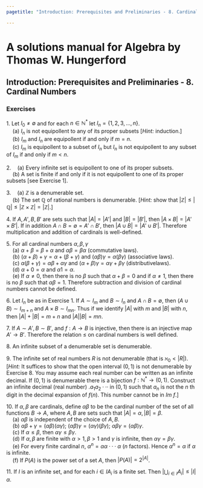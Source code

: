 ```yaml
---
pagetitle: "Introduction: Prerequisites and Preliminaries - 8. Cardinal Numbers"

---
```


# A solutions manual for Algebra by Thomas W. Hungerford
## Introduction: Prerequisites and Preliminaries - 8. Cardinal Numbers
### Exercises

1\. Let $I_0 \ne \emptyset$ and for each $n ∈ \mathbb{N}^*$
let $I_n = \{1,2,3,...,n\}$.
<br />$\quad$(a) $I_n$ is not equipollent to any of its proper subsets [*Hint:* induction.]
<br />$\quad$(b) $I_m$ and $I_n$ are equipollent if and only if $m = n$.
<br />$\quad$(c\) $I_m$ is equipollent to a subset of $I_n$ but $I_n$ is not equipollent to
any subset of $I_m$ if and only if $m<n$.

2\.$\quad$(a) Every infinite set is equipollent to one of its proper
subsets.
<br />$\quad$(b) A set is finite if and only if it is not equipollent to
one of its proper subsets [see Exercise 1].

3\.$\quad$(a) $\mathbb{Z}$ is a denumerable set.
<br />
$\quad$(b) The set $\mathbb{Q}$ of rational numbers is denumerable.
[_Hint:_ show that $|\mathbb{Z}| ≤ |\mathbb{Q}| ≤ |\mathbb{Z} ×
\mathbb{Z}| = |\mathbb{Z}|$.]

4\. If $A,A',B,B'$ are sets such that $|A| = |A'|$ and $|B| = |B'|$, then
$|A × B| = |A' ×B'|$. If in addition $A∩B = ∅ = A'∩B'$, then $|A∪B| =
|A'∪B'|$. Therefore multiplication and addition of cardinals is well-defined.

5\. For all cardinal numbers $α, β, γ$
<br />$\quad$(a) $α+β=β+α$ and $αβ=βα$ (commutative laws).
<br />$\quad$(b) $(α+β)+γ=α+(β+γ)$ and $(αβ)γ=α(βγ)$ (associative laws).
<br />$\quad$(c\) $α(β+γ)=αβ+αγ$ and $(α+β)γ=αγ+βγ$ (distributivelaws).
<br />$\quad$(d) $α+0=α$ and $α1=α$.
<br />$\quad$(e) If $α\ne 0$, then there is no $β$ such that $α+β=0$ and
if $α\ne 1$, then there is no $β$ such that $αβ = 1$. Therefore subtraction
and division of cardinal numbers cannot be defined.

6\. Let $I_n$ be as in Exercise 1. If $A∼I_m$ and $B∼I_n$ and $A∩B=∅$,
then $(A∪B)∼I_{m+n}$ and $A×B∼I_{mn}$. Thus if we identify $|A|$ with $m$
and $|B|$ with $n$, then $|A| + |B| = m + n$ and $|A||B| = mn$.

7\. If $A∼A', B∼B'$, and $f: A \to B$ is injective, then there is an
injective map $A' \to B'$. Therefore the relation $\le$ on cardinal
numbers is well defined.

8\. An infinite subset of a denumerable set is denumerable.

9\. The infinite set of real numbers $R$ is not denumerable (that is
$\aleph_0 < |R|$). [_Hint:_ It suffices to show that the open interval
$(0, 1)$ is not denumerable by Exercise 8. You may assume each real number
can be written as an infinite decimal. If $(0, 1)$ is denumerable there is a
bijection $f : \mathbb{N}^* \to (0, 1)$. Construct an infinite decimal (real
number) $.a_1 a_2···$ in $(0, 1)$ such that $a_n$ is not the _n_ th digit in
the decimal expansion of $f(n)$. This number cannot be in $Im\text{ }f$.]

10\. If $α, β$ are cardinals, define $αβ$ to be the cardinal number of the
set of all functions $B \to A$, where $A, B$ are sets such that $|A| = α,
|B| = β$.
<br />$\quad$(a) $αβ$ is independent of the choice of $A, B$.
<br />$\quad$(b) $αβ+γ = (αβ)(αγ)$; $(αβ)γ = (αγ)(βγ)$; $αβγ = (αβ)γ$.
<br />$\quad$(c\) If $α≤β$, then $αγ ≤βγ$.
<br />$\quad$(d) If $α,β$ are finite with $α>1,β>1$ and $γ$ is infinite,
then $αγ=βγ$.
<br />$\quad$(e) For every finite cardinal $n$, $α^n = αα···α$ ($n$ factors). Hence
$α^n = α$ if $α$ is infinite.
<br />$\quad$(f) If $P(A)$ is the power set of a set $A$, then $|P(A)| = 2^{|A|}$.

11\. If $I$ is an infinite set, and for each $i∈I A_i$ is a finite set.
Then $\lvert \bigcup_{i \in I}A_i \rvert \le |I|\alpha$.
